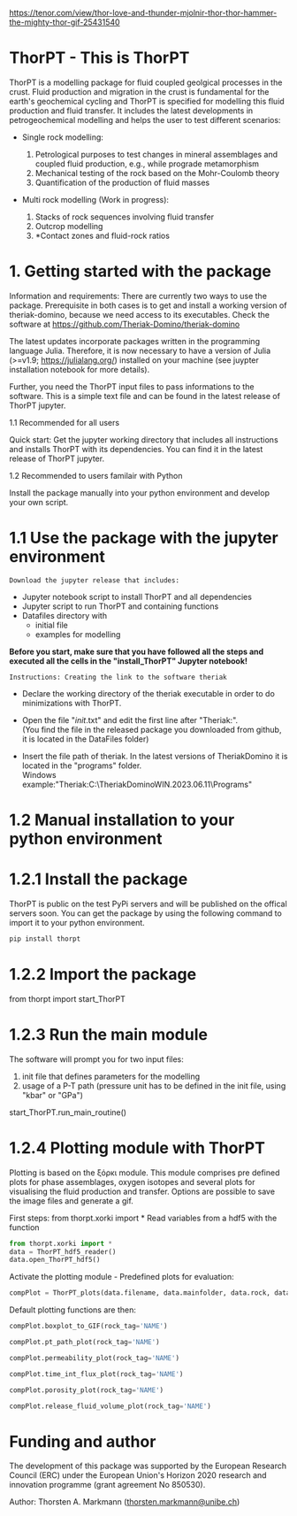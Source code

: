 https://tenor.com/view/thor-love-and-thunder-mjolnir-thor-thor-hammer-the-mighty-thor-gif-25431540

# ThorPT - This is ThorPT
ThorPT is a modelling package for fluid coupled geolgical processes in the crust. Fluid production and migration in the crust is fundamental for the earth's geochemical cycling and ThorPT is specified for modelling this fluid production and fluid transfer. It includes the latest developments in petrogeochemical modelling and helps the user to test different scenarios:
- Single rock modelling:
    1. Petrological purposes to test changes in mineral assemblages and coupled fluid production, e.g., while prograde metamorphism
    2. Mechanical testing of the rock based on the Mohr-Coulomb theory
    3. Quantification of the production of fluid masses

- Multi rock modelling (Work in progress):
    1. Stacks of rock sequences involving fluid transfer
    2. Outcrop modelling
    3. *Contact zones and fluid-rock ratios

# 1. Getting started with the package
Information and requirements:
There are currently two ways to use the package. Prerequisite in both cases is to get and install a working version of theriak-domino, because we need access to its executables. Check the software at
https://github.com/Theriak-Domino/theriak-domino

The latest updates incorporate packages written in the programming language Julia. Therefore, it is now necessary to have a version of Julia (>=v1.9; https://julialang.org/) installed on your machine (see juypter installation notebook for more details).

Further, you need the ThorPT input files to pass informations to the software. This is a simple text file and can be found in the latest release of ThorPT jupyter.

1.1 Recommended for all users

Quick start: Get the jupyter working directory that includes all instructions and installs ThorPT with its dependencies. You can find it in the latest release of ThorPT jupyter.

1.2 Recommended to users familair with Python

Install the package manually into your python environment and develop your own script.

# 1.1 Use the package with the jupyter environment
`Download the jupyter release that includes:`
- Jupyter notebook script to install ThorPT and all dependencies
- Jupyter script to run ThorPT and containing functions
- Datafiles directory with
    - initial file
    - examples for modelling


<div class="alert alert-block alert-danger">

__Before you start, make sure that you have followed all the steps and executed all the cells in the "install_ThorPT" Jupyter notebook!__

</div>


`Instructions: Creating the link to the software theriak`

- Declare the working directory of the theriak executable in order to do minimizations with ThorPT.
- Open the file "_init_.txt" and edit the first line after "Theriak:".<br>(You find the file in the released package you downloaded from github, it is located in the DataFiles folder)

- Insert the file path of theriak. In the latest versions of TheriakDomino it is located in the "programs" folder.<br>Windows example:"Theriak:C:\TheriakDominoWIN.2023.06.11\Programs"

# 1.2 Manual installation to your python environment
# 1.2.1 Install the package
ThorPT is public on the test PyPi servers and will be published on the offical servers soon. You can get the package by using the following command to import it to your python environment.

``` python
pip install thorpt
```

# 1.2.2 Import the package
from thorpt import start_ThorPT


# 1.2.3 Run the main module
The software will prompt you for two input files:
1. init file that defines parameters for the modelling
2. usage of a P-T path (pressure unit has to be defined in the init file, using "kbar" or "GPa")

start_ThorPT.run_main_routine()


# 1.2.4 Plotting module with ThorPT
Plotting is based on the ξόρκι module. This module comprises pre defined plots for phase assemblages, oxygen isotopes and several plots for visualising the fluid production and transfer. Options are possible to save the image files and generate a gif.


First steps:
from thorpt.xorki import *
Read variables from a hdf5 with the function
```python
from thorpt.xorki import *
data = ThorPT_hdf5_reader()
data.open_ThorPT_hdf5()
```


Activate the plotting module - Predefined plots for evaluation:
```python
compPlot = ThorPT_plots(data.filename, data.mainfolder, data.rock, data.compiledrock)
```
Default plotting functions are then:
```python
compPlot.boxplot_to_GIF(rock_tag='NAME')

compPlot.pt_path_plot(rock_tag='NAME')

compPlot.permeability_plot(rock_tag='NAME')

compPlot.time_int_flux_plot(rock_tag='NAME')

compPlot.porosity_plot(rock_tag='NAME')

compPlot.release_fluid_volume_plot(rock_tag='NAME')
```


# Funding and author

The development of this package was supported by the European Research Council (ERC) under the European Union's Horizon 2020 research and innovation programme (grant agreement No 850530).

Author: Thorsten A. Markmann (thorsten.markmann@unibe.ch)
